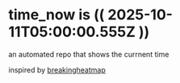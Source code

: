 # time_now is (( 2025-10-11T05:00:00.555Z ))

an automated repo that shows the currnent time

inspired by [breakingheatmap](https://github.com/breakingheatmap/breakingheatmap)